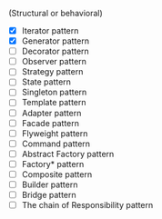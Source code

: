 (Structural or behavioral)


- [x] Iterator  pattern
- [x] Generator  pattern
- [ ] Decorator pattern
- [ ] Observer  pattern
- [ ] Strategy  pattern
- [ ] State     pattern
- [ ] Singleton pattern
- [ ] Template  pattern
- [ ] Adapter   pattern
- [ ] Facade    pattern
- [ ] Flyweight pattern
- [ ] Command   pattern
- [ ] Abstract Factory pattern
- [ ] Factory* pattern
- [ ] Composite pattern
- [ ] Builder pattern
- [ ] Bridge pattern
- [ ] The chain of Responsibility pattern
